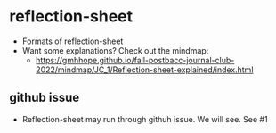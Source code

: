 # reflection-sheet
- Formats of reflection-sheet
- Want some explanations? Check out the mindmap:
  - https://gmhhope.github.io/fall-postbacc-journal-club-2022/mindmap/JC_1/Reflection-sheet-explained/index.html

## github issue
- Reflection-sheet may run through githuh issue. We will see. See #1
